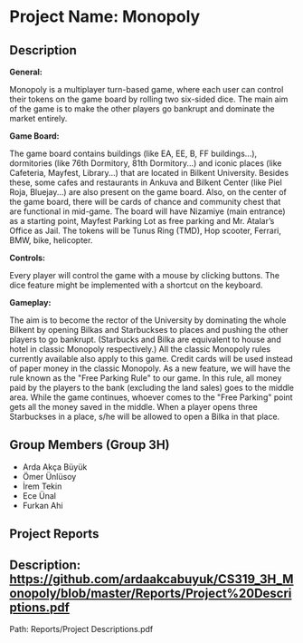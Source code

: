 # Project Name: Monopoly

Description
-
**General:**

Monopoly is a multiplayer turn-based game, where each user can control their tokens on the game board by rolling two six-sided dice. The main aim of the game is to make the other players go bankrupt and dominate the market entirely. 

**Game Board:**

The game board contains buildings (like EA, EE, B, FF buildings...), dormitories (like 76th Dormitory, 81th Dormitory...) and iconic places (like Cafeteria, Mayfest, Library...) that are located in Bilkent University. Besides these, some cafes and restaurants in Ankuva and Bilkent Center (like Piel Roja, Bluejay...) are also present on the game board. Also, on the center of the game board, there will be cards of chance and community chest that are functional in mid-game. The board will have Nizamiye (main entrance) as a starting point, Mayfest Parking Lot as free parking and Mr. Atalar’s Office as Jail. The tokens will be Tunus Ring (TMD), Hop scooter, Ferrari, BMW, bike, helicopter.

**Controls:**

Every player will control the game with a mouse by clicking buttons. The dice feature might be implemented with a shortcut on the keyboard. 

**Gameplay:**

The aim is to become the rector of the University by dominating the whole Bilkent by opening Bilkas and Starbuckses to places and pushing the other players to go bankrupt. (Starbucks and Bilka are equivalent to house and hotel in classic Monopoly respectively.) All the classic Monopoly rules currently available also apply to this game. Credit cards will be used instead of paper money in the classic Monopoly. As a new feature, we will have the rule known as the "Free Parking Rule" to our game. In this rule, all money paid by the players to the bank (excluding the land sales) goes to the middle area. While the game continues, whoever comes to the "Free Parking" point gets all the money saved in the middle. When a player opens three Starbuckses in a place, s/he will be allowed to open a Bilka in that place. 


Group Members (Group 3H)
-
* Arda Akça Büyük
* Ömer Ünlüsoy
* İrem Tekin
* Ece Ünal
* Furkan Ahi

Project Reports
- 
Description: 
https://github.com/ardaakcabuyuk/CS319_3H_Monopoly/blob/master/Reports/Project%20Descriptions.pdf
-
Path:
Reports/Project Descriptions.pdf

